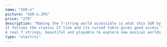 ```yaml
---
name: "SGR-e"
picture: "SGR-e.JPG" 
price: "279"
description: "Making the 7-string world accessible is what this SGR by Schecter offers.
It follows the classic C7 line and its curved table gives good access to the 24 squares of its handle. Despite its ultra-competitive price, the finishes are remarkable, especially the handle and the lamination, which are very careful. Passive Schecter microphones produce warm, harmonically rich tones. She will be as comfortable with clear sound as with high saturation. 
A real 7 strings, beautiful and playable to explore new musical worlds."
type: "electric"
---
```

